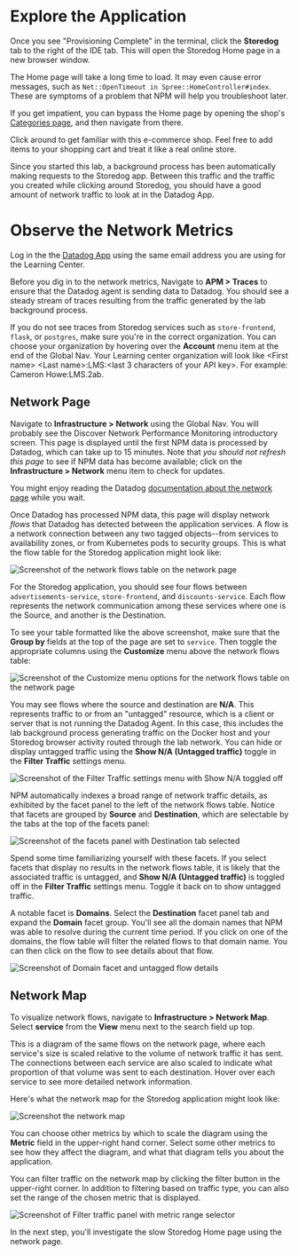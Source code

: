 # Explore the Application

Once you see "Provisioning Complete" in the terminal, click the **Storedog** tab to the right of the IDE tab. This will open the Storedog Home page in a new browser window. 

The Home page will take a long time to load. It may even cause error messages, such as `Net::OpenTimeout in Spree::HomeController#index`. These are symptoms of a problem that NPM will help you troubleshoot later.

If you get impatient, you can bypass the Home page by opening the shop's [Categories page](https://[[HOST_SUBDOMAIN]]-3000-[[KATACODA_HOST]].environments.katacoda.com/t/bags), and then navigate from there.

Click around to get familiar with this e-commerce shop. Feel free to add items to your shopping cart and treat it like a real online store.

Since you started this lab, a background process has been automatically making requests to the Storedog app. Between this traffic and the traffic you created while clicking around Storedog, you should have a good amount of network traffic to look at in the Datadog App.

# Observe the Network Metrics
Log in the the [Datadog App](https://app.datadoghq.com/) using the same email address you are using for the Learning Center.

Before you dig in to the network metrics, Navigate to **APM > Traces** to ensure that the Datadog agent is sending data to Datadog. You should see a steady stream of traces resulting from the traffic generated by the lab background process.

If you do not see traces from Storedog services such as `store-frontend`, `flask`, or `postgres`, make sure you're in the correct organization. You can choose your organization by hovering over the **Account** menu item at the end of the Global Nav. Your Learning center organization will look like &lt;First name&gt; &lt;Last name&gt;:LMS:&lt;last 3 characters of your API key&gt;. For example: Cameron Howe:LMS.2ab.

## Network Page
Navigate to **Infrastructure > Network** using the Global Nav. You will probably see the Discover Network Performance Monitoring introductory screen. This page is displayed until the first NPM data is processed by Datadog, which can take up to 15 minutes. Note that *you should not refresh this page* to see if NPM data has become available; click on the **Infrastructure > Network** menu item to check for updates.

You might enjoy reading the Datadog [documentation about the network page](https://docs.datadoghq.com/network_performance_monitoring/network_page/) while you wait.

Once Datadog has processed NPM data, this page will display network *flows* that Datadog has detected between the application services. A flow is a network connection between any two tagged objects--from services to availability zones, or from Kubernetes pods to security groups. This is what the flow table for the Storedog application might look like:

![Screenshot of the network flows table on the network page](./assets/network_flows_table.png)

For the Storedog application, you should see four flows between `advertisements-service`, `store-frontend`, and `discounts-service`. Each flow represents the network communication among these services where one is the Source, and another is the Destination. 

To see your table formatted like the above screenshot, make sure that the **Group by** fields at the top of the page are set to `service`. Then toggle the appropriate columns using the **Customize** menu above the network flows table: 

![Screenshot of the Customize menu options for the network flows table on the network page](./assets/network_flows_table_customize.png)

You may see flows where the source and destination are **N/A**. This represents traffic to or from an "untagged" resource, which is a client or server that is not running the Datadog Agent. In this case, this includes the lab background process generating traffic on the Docker host and your Storedog browser activity routed through the lab network. You can hide or display untagged traffic using the **Show N/A (Untagged traffic)** toggle in the **Filter Traffic** settings menu.

![Screenshot of the Filter Traffic settings menu with Show N/A toggled off](./assets/show_na_traffic_settings.png)

NPM automatically indexes a broad range of network traffic details, as exhibited by the facet panel to the left of the network flows table. Notice that facets are grouped by **Source** and **Destination**, which are selectable by the tabs at the top of the facets panel:

![Screenshot of the facets panel with Destination tab selected](./assets/network_table_destination_facets.png)

Spend some time familiarizing yourself with these facets. If you select facets that display no results in the network flows table, it is likely that the associated traffic is untagged, and **Show N/A (Untagged traffic)** is toggled off in the **Filter Traffic** settings menu. Toggle it back on to show untagged traffic.

A notable facet is **Domains**. Select the **Destination** facet panel tab and expand the **Domain** facet group. You'll see all the domain names that NPM was able to resolve during the current time period. If you click on one of the domains, the flow table will filter the related flows to that domain name. You can then click on the flow to see details about that flow.

![Screenshot of Domain facet and untagged flow details](./assets/untagged_flow_details.png)

## Network Map
To visualize network flows, navigate to **Infrastructure > Network Map**. Select **service** from the **View** menu next to the search field up top.

This is a diagram of the same flows on the network page, where each service's size is scaled relative to the volume of network traffic it has sent. The connections between each service are also scaled to indicate what proportion of that volume was sent to each destination. Hover over each service to see more detailed network information.

Here's what the network map for the Storedog application might look like:

![Screenshot the network map](./assets/network_map.png)

You can choose other metrics by which to scale the diagram using the **Metric** field in the upper-right hand corner. Select some other metrics to see how they affect the diagram, and what that diagram tells you about the application.

You can filter traffic on the network map by clicking the filter button in the upper-right corner. In addition to filtering based on traffic type, you can also set the range of the chosen metric that is displayed.

![Screenshot of Filter traffic panel with metric range selector](./assets/map_filters.png)

In the next step, you'll investigate the slow Storedog Home page using the network page.



